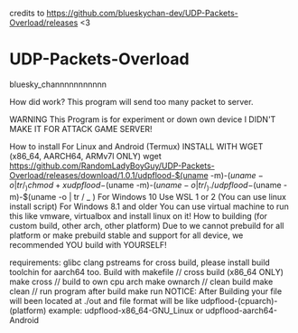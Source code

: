 credits to https://github.com/blueskychan-dev/UDP-Packets-Overload/releases <3

# UDP-Packets-Overload
bluesky_channnnnnnnnnn


How did work?
This program will send too many packet to server.

WARNING
This Program is for experiment or down own device I DIDN'T MAKE IT FOR ATTACK GAME SERVER!

How to install
For Linux and Android (Termux)
INSTALL WITH WGET (x86_64, AARCH64, ARMv7l ONLY)
wget https://github.com/RandomLadyBoyGuy/UDP-Packets-Overload/releases/download/1.0.1/udpflood-$(uname -m)-$(uname -o | tr / _ ) 
chmod +x udpflood-$(uname -m)-$(uname -o | tr / _ ) 
./udpflood-$(uname -m)-$(uname -o | tr / _ ) 
For Windows 10 Use WSL 1 or 2 (You can use linux install script)
For Windows 8.1 and older You can use virtual machine to run this like vmware, virtualbox and install linux on it!
How to building (for custom build, other arch, other platform)
Due to we cannot prebuild for all platform or make prebuild stable and support for all device, we recommended YOU build with YOURSELF!

requirements: glibc clang pstreams
for cross build, please install build toolchin for aarch64 too.
Build with makefile
// cross build (x86_64 ONLY)
make cross
// build to own cpu arch
make ownarch
// clean build
make clean
// run program after build
make run
NOTICE: After Building your file will been located at ./out and file format will be like udpflood-(cpuarch)-(platform) example: udpflood-x86_64-GNU_Linux or udpflood-aarch64-Android
